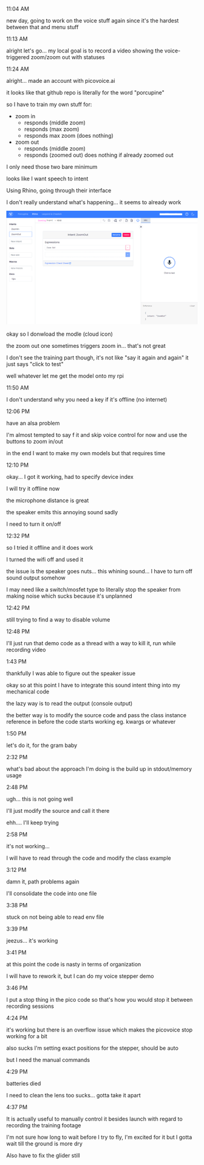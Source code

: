 11:04 AM

new day, going to work on the voice stuff again since it's the hardest between that and menu stuff

11:13 AM

alright let's go... my local goal is to record a video showing the voice-triggered zoom/zoom out with statuses

11:24 AM

alright... made an account with picovoice.ai

it looks like that github repo is literally for the word "porcupine"

so I have to train my own stuff for:

- zoom in
  - responds (middle zoom)
  - responds (max zoom)
  - responds max zoom (does nothing)
- zoom out
  - responds (middle zoom)
  - responds (zoomed out) does nothing if already zoomed out

I only need those two bare minimum

looks like I want speech to intent

Using Rhino, going through their interface

I don't really understand what's happening... it seems to already work

<img src="../images/picovoice-ai.png"/>

okay so I donwload the modle (cloud icon)

the zoom out one sometimes triggers zoom in... that's not great

I don't see the training part though, it's not like "say it again and again" it just says "click to test"

well whatever let me get the model onto my rpi

11:50 AM

I don't understand why you need a key if it's offline (no internet)

12:06 PM

have an alsa problem

I'm almost tempted to say f it and skip voice control for now and use the buttons to zoom in/out

in the end I want to make my own models but that requires time

12:10 PM

okay... I got it working, had to specify device index

I will try it offline now

the microphone distance is great

the speaker emits this annoying sound sadly

I need to turn it on/off

12:32 PM

so I tried it offline and it does work

I turned the wifi off and used it

the issue is the speaker goes nuts... this whining sound... I have to turn off sound output somehow

I may need like a switch/mosfet type to literally stop the speaker from making noise which sucks because it's unplanned

12:42 PM

still trying to find a way to disable volume

12:48 PM

I'll just run that demo code as a thread with a way to kill it, run while recording video

1:43 PM

thankfully I was able to figure out the speaker issue

okay so at this point I have to integrate this sound intent thing into my mechanical code

the lazy way is to read the output (console output)

the better way is to modify the source code and pass the class instance reference in before the code starts working eg. kwargs or whatever

1:50 PM

let's do it, for the gram baby

2:32 PM

what's bad about the approach I'm doing is the build up in stdout/memory usage

2:48 PM

ugh... this is not going well

I'll just modify the source and call it there

ehh.... I'll keep trying

2:58 PM

it's not working...

I will have to read through the code and modify the class example

3:12 PM

damn it, path problems again

I'll consolidate the code into one file

3:38 PM

stuck on not being able to read env file

3:39 PM

jeezus... it's working

3:41 PM

at this point the code is nasty in terms of organization

I will have to rework it, but I can do my voice stepper demo

3:46 PM

I put a stop thing in the pico code so that's how you would stop it between recording sessions

4:24 PM

it's working but there is an overflow issue which makes the picovoice stop working for a bit

also sucks I'm setting exact positions for the stepper, should be auto

but I need the manual commands

4:29 PM

batteries died

I need to clean the lens too sucks... gotta take it apart

4:37 PM

It is actually useful to manually control it besides launch with regard to recording the training footage

I'm not sure how long to wait before I try to fly, I'm excited for it but I gotta wait till the ground is more dry

Also have to fix the glider still

